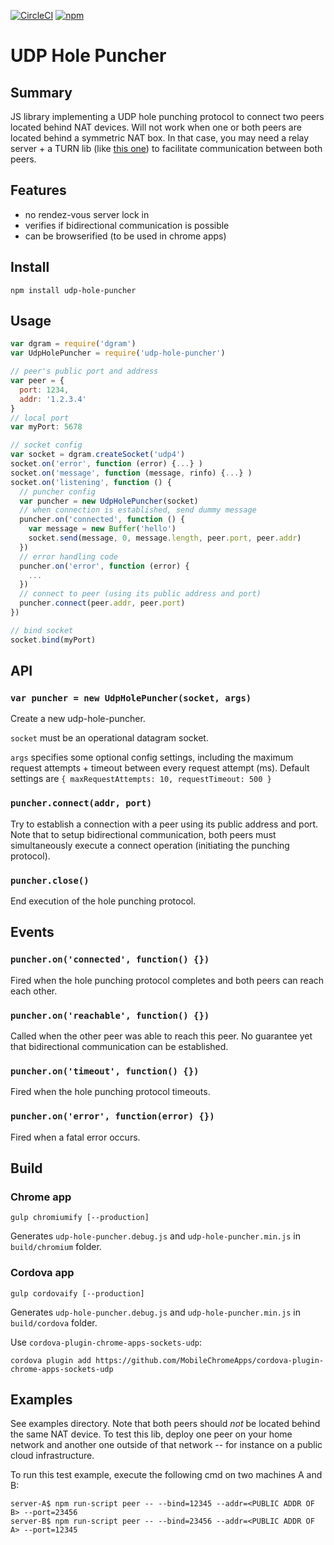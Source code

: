 [![CircleCI](https://circleci.com/gh/MicroMinion/udp-hole-puncher-js.svg?style=shield)](https://circleci.com/gh/MicroMinion/udp-hole-puncher-js)
[![npm](https://img.shields.io/npm/v/udp-hole-puncher.svg)](https://npmjs.org/package/udp-hole-puncher)

# UDP Hole Puncher

## Summary
JS library implementing a UDP hole punching protocol to connect two peers located behind NAT devices. Will not work when one or both peers are located behind a symmetric NAT box. In that case, you may need a relay server + a TURN lib (like [this one](https://github.com/nicojanssens/turn-js)) to facilitate communication between both peers.

## Features
- no rendez-vous server lock in
- verifies if bidirectional communication is possible
- can be browserified (to be used in chrome apps)

## Install
```
npm install udp-hole-puncher
```

## Usage
```js
var dgram = require('dgram')
var UdpHolePuncher = require('udp-hole-puncher')

// peer's public port and address
var peer = {
  port: 1234,
  addr: '1.2.3.4'
}
// local port
var myPort: 5678

// socket config
var socket = dgram.createSocket('udp4')
socket.on('error', function (error) {...} )
socket.on('message', function (message, rinfo) {...} )
socket.on('listening', function () {
  // puncher config
  var puncher = new UdpHolePuncher(socket)
  // when connection is established, send dummy message
  puncher.on('connected', function () {
    var message = new Buffer('hello')
    socket.send(message, 0, message.length, peer.port, peer.addr)
  })
  // error handling code
  puncher.on('error', function (error) {
    ...
  })
  // connect to peer (using its public address and port)
  puncher.connect(peer.addr, peer.port)
})

// bind socket
socket.bind(myPort)
```

## API

### `var puncher = new UdpHolePuncher(socket, args)`
Create a new udp-hole-puncher.

`socket` must be an operational datagram socket.

`args` specifies some optional config settings, including the maximum request attempts + timeout between every request attempt (ms). Default settings are `{
  maxRequestAttempts: 10,
  requestTimeout: 500
}`

### `puncher.connect(addr, port)`
Try to establish a connection with a peer using its public address and port. Note that to setup bidirectional communication, both peers must simultaneously execute a connect operation (initiating the punching protocol).

### `puncher.close()`
End execution of the hole punching protocol.

## Events

### `puncher.on('connected', function() {})`
Fired when the hole punching protocol completes and both peers can reach each other.  

### `puncher.on('reachable', function() {})`
Called when the other peer was able to reach this peer. No guarantee yet that bidirectional communication can be established.

### `puncher.on('timeout', function() {})`
Fired when the hole punching protocol timeouts.  

### `puncher.on('error', function(error) {})`
Fired when a fatal error occurs.    

## Build

### Chrome app
```
gulp chromiumify [--production]
```
Generates `udp-hole-puncher.debug.js` and `udp-hole-puncher.min.js` in `build/chromium` folder.

### Cordova app
```
gulp cordovaify [--production]
```
Generates `udp-hole-puncher.debug.js` and `udp-hole-puncher.min.js` in `build/cordova` folder.

Use `cordova-plugin-chrome-apps-sockets-udp`:
```
cordova plugin add https://github.com/MobileChromeApps/cordova-plugin-chrome-apps-sockets-udp
```

## Examples
See examples directory. Note that both peers should _not_ be located behind the same NAT device. To test this lib, deploy one peer on your home network and another one outside of that network -- for instance on a public cloud infrastructure.

To run this test example, execute the following cmd on two machines A and B:
```
server-A$ npm run-script peer -- --bind=12345 --addr=<PUBLIC ADDR OF B> --port=23456
server-B$ npm run-script peer -- --bind=23456 --addr=<PUBLIC ADDR OF A> --port=12345
```

